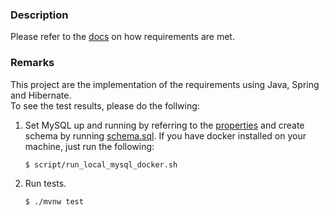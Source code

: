 ### Description
Please refer to the [docs](docs/README.md) on how requirements are met.

### Remarks
This project are the implementation of the requirements using Java, Spring and Hibernate.  
To see the test results, please do the follwing:
1. Set MySQL  up and running by referring to the [properties](src/test/resources/application-test.properties) 
and create schema by running [schema.sql](docs/schema.sql).
If you have docker installed on your machine, just run the following:
    ```
    $ script/run_local_mysql_docker.sh
    ```
2. Run tests.
    ```
    $ ./mvnw test
    ```
